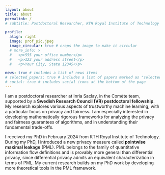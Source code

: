 ```yaml
---
layout: about
title: about
permalink: /
# subtitle: Postdoctoral Researcher, KTH Royal Institute of Technology

profile:
  align: right
  image: prof_pic.jpeg
  image_circular: true # crops the image to make it circular
  # more_info: >
  #   <p>555 your office number</p>
  #   <p>123 your address street</p>
  #   <p>Your City, State 12345</p>

news: true # includes a list of news items
# selected_papers: true # includes a list of papers marked as "selected={true}"
# social: true # includes social icons at the bottom of the page
---
```


I am a postdoctoral researcher at Inria Saclay, in the Comète team, supported by a **Swedish Research Council (VR) postdoctoral fellowship**. My research explores various aspects of trustworthy machine learning, with a particular focus on privacy and fairness. I am especially interested in developing mathematically rigorous frameworks for analyzing the privacy and fairness guarantees of algorithms, and in understanding their fundamental trade-offs.

I received my PhD in February 2024 from KTH Royal Institute of Technology. During my PhD, I introduced a new privacy measure called **pointwise maximal leakage** (PML). PML belongs to the family of quantitative information flow definitions and is provably more general than differential privacy, since differential privacy admits an equivalent characterization in terms of PML. My current research builds on my PhD work by developing more theoretical tools in the PML framework.
